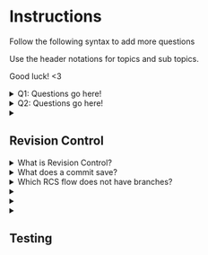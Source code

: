 # Instructions

Follow the following syntax to add more questions

Use the header notations for topics and sub topics.

Good luck! <3

<details> 
  <summary>Q1: Questions go here! </summary>
   A1: Answers go here
</details>
<details>
  <summary>Q2: Questions go here! </summary>
   A2: Answers go here
</details>

<details> 
  <summary></summary>

</details>

## Revision Control

<details> 
  <summary> What is Revision Control? </summary>
   RC is the process of managing multiple version of information
</details>

<details> 
  <summary> What does a commit save?</summary>
  Committing saves a SNAPSHOT. Stage the change -> commit
</details>

<details> 
  <summary> Which RCS flow does not have branches?</summary>
  Centralised flow!

  There is a distributed RCS and centralised RCS. Distributed has multiple remotes that PR each other.

  Forking flow is what we did for CS2103, 1 main and everyone forks from there and PR back.

  Feature Branch Flow is 1 Main, with multiple branches inside with a feature each, and merges back to Main.

  Centralised Flow is this markdown form. Free For all.
</details>

<details> 
  <summary></summary>
  
</details>

<details> 
  <summary></summary>
  
</details>

<details> 
  <summary></summary>
  
</details>

## Testing